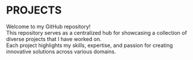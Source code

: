 # PROJECTS
Welcome to my GitHub repository! <br>
This repository serves as a centralized hub for showcasing a collection of diverse projects that I have worked on. <br>Each project highlights my skills, expertise, and passion for creating innovative solutions across various domains.
